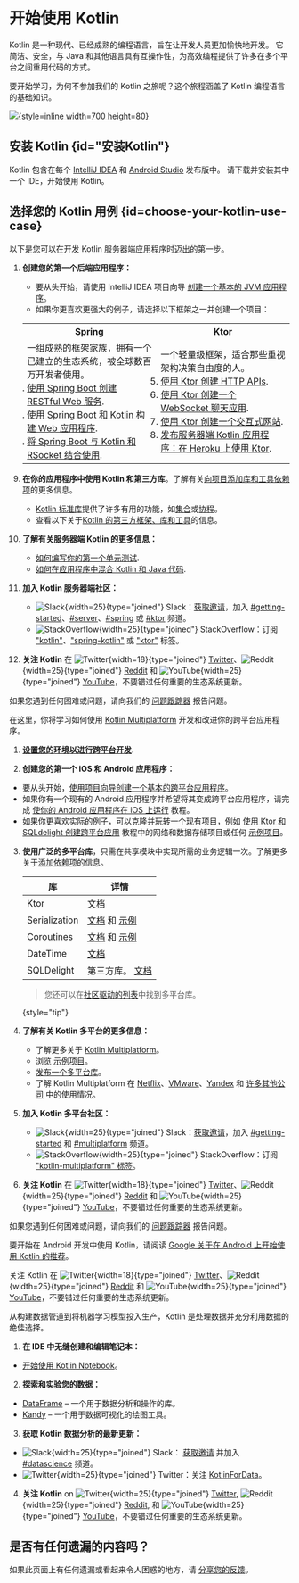 # 开始使用 Kotlin

Kotlin 是一种现代、已经成熟的编程语言，旨在让开发人员更加愉快地开发。
它简洁、安全，与 Java 和其他语言具有互操作性，为高效编程提供了许多在多个平台之间重用代码的方式。

要开始学习，为何不参加我们的 Kotlin 之旅呢？这个旅程涵盖了 Kotlin 编程语言的基础知识。

[ ![](start-kotlin-tour.svg){style=inline width=700 height=80} ](kotlin-tour-welcome.md)

## 安装 Kotlin {id="安装Kotlin"}

Kotlin 包含在每个 [IntelliJ IDEA](https://www.jetbrains.com/idea/download/) 和 [Android Studio](https://developer.android.com/studio) 发布版中。
请下载并安装其中一个 IDE，开始使用 Kotlin。

## 选择您的 Kotlin 用例 {id=choose-your-kotlin-use-case}
 
<tabs>

<tab id="backend" title="后端">

以下是您可以在开发 Kotlin 服务器端应用程序时迈出的第一步。

1. **创建您的第一个后端应用程序：**

   * 要从头开始，请使用 IntelliJ IDEA 项目向导 [创建一个基本的 JVM 应用程序](jvm-get-started.md)。
   * 如果你更喜欢更强大的例子，请选择以下框架之一并创建一个项目：

   <table width="100%" >
   <tr>
      <th>Spring</th>
      <th>Ktor</th>
   </tr>
   <tr>
   <td width="50%">
     一组成熟的框架家族，拥有一个已建立的生态系统，被全球数百万开发者使用。
   <br/>
   <list>
      <li><a href="jvm-get-started-spring-boot.md">使用 Spring Boot 创建 RESTful Web 服务</a>.</li>
      <li><a href="https://spring.io/guides/tutorials/spring-boot-kotlin/">使用 Spring Boot 和 Kotlin 构建 Web 应用程序</a>.</li>
      <li><a href="https://spring.io/guides/tutorials/spring-webflux-kotlin-rsocket/">将 Spring Boot 与 Kotlin 和 RSocket 结合使用</a>.</li>
   </list>
   </td>
   <td width="50%">
      一个轻量级框架，适合那些重视架构决策自由度的人。
   <list>
      <li><a href="https://ktor.io/docs/creating-http-apis.html">使用 Ktor 创建 HTTP APIs</a>.</li>
      <li><a href="https://ktor.io/docs/creating-web-socket-chat.html">使用 Ktor 创建一个 WebSocket 聊天应用</a>.</li>
      <li><a href="https://ktor.io/docs/creating-interactive-website.html">使用 Ktor 创建一个交互式网站</a>.</li>
      <li><a href="https://ktor.io/docs/heroku.html">发布服务器端 Kotlin 应用程序：在 Heroku 上使用 Ktor</a>.</li>
   </list>
   
   </td>
   </tr>
   </table>

2. **在你的应用程序中使用 Kotlin 和第三方库**。了解有关[向项目添加库和工具依赖项](gradle-configure-project.md#configure-dependencies)的更多信息。
   * [Kotlin 标准库](https://kotlinlang.org/api/latest/jvm/stdlib/)提供了许多有用的功能，如[集合](collections-overview.md)或[协程](coroutines-guide.md)。
   * 查看以下关于[Kotlin 的第三方框架、库和工具](https://blog.jetbrains.com/kotlin/2020/11/server-side-development-with-kotlin-frameworks-and-libraries/)的信息。

3. **了解有关服务器端 Kotlin 的更多信息：**
   * [如何编写你的第一个单元测试](jvm-test-using-junit.md).
   * [如何在应用程序中混合 Kotlin 和 Java 代码](mixing-java-kotlin-intellij.md).

4. **加入 Kotlin 服务器端社区：**
   * ![Slack](slack.svg){width=25}{type="joined"} Slack：[获取邀请](https://surveys.jetbrains.com/s3/kotlin-slack-sign-up)，加入 [#getting-started](https://kotlinlang.slack.com/archives/C0B8MA7FA)、[#server](https://kotlinlang.slack.com/archives/C0B8RC352)、[#spring](https://kotlinlang.slack.com/archives/C0B8ZTWE4) 或 [#ktor](https://kotlinlang.slack.com/archives/C0A974TJ9) 频道。
   * ![StackOverflow](stackoverflow.svg){width=25}{type="joined"} StackOverflow：订阅 ["kotlin"](https://stackoverflow.com/questions/tagged/kotlin)、["spring-kotlin"](https://stackoverflow.com/questions/tagged/spring-kotlin) 或 ["ktor"](https://stackoverflow.com/questions/tagged/ktor) 标签。

5. **关注 Kotlin** 在 ![Twitter](twitter.svg){width=18}{type="joined"} [Twitter](https://twitter.com/kotlin)、![Reddit](reddit.svg){width=25}{type="joined"} [Reddit](https://www.reddit.com/r/Kotlin/) 和 ![YouTube](youtube.svg){width=25}{type="joined"} [YouTube](https://www.youtube.com/channel/UCP7uiEZIqci43m22KDl0sNw)，不要错过任何重要的生态系统更新。

如果您遇到任何困难或问题，请向我们的 [问题跟踪器](https://youtrack.jetbrains.com/issues/KT) 报告问题。

</tab>

<tab id="cross-platform-mobile" title="跨平台">

在这里，你将学习如何使用 [Kotlin Multiplatform](https://kotlinlang.org/lp/multiplatform/) 开发和改进你的跨平台应用程序。

1. **[设置您的环境以进行跨平台开发](https://www.jetbrains.com/help/kotlin-multiplatform-dev/multiplatform-setup.html).**

2. **创建您的第一个 iOS 和 Android 应用程序：**

  * 要从头开始，[使用项目向导创建一个基本的跨平台应用程序](https://www.jetbrains.com/help/kotlin-multiplatform-dev/multiplatform-create-first-app.html)。
  * 如果你有一个现有的 Android 应用程序并希望将其变成跨平台应用程序，请完成 [使你的 Android 应用程序在 iOS 上运行](https://www.jetbrains.com/help/kotlin-multiplatform-dev/multiplatform-integrate-in-existing-app.html) 教程。
  * 如果你更喜欢实际的例子，可以克隆并玩转一个现有项目，例如 [使用 Ktor 和 SQLdelight 创建跨平台应用](https://www.jetbrains.com/help/kotlin-multiplatform-dev/multiplatform-ktor-sqldelight.html) 教程中的网络和数据存储项目或任何 [示例项目](https://www.jetbrains.com/help/kotlin-multiplatform-dev/multiplatform-samples.html)。

3. **使用广泛的多平台库**，只需在共享模块中实现所需的业务逻辑一次。了解更多关于[添加依赖项](multiplatform-add-dependencies.md)的信息。

   | 库             | 详情                                                                                                                                                         |
   |---------------|------------------------------------------------------------------------------------------------------------------------------------------------------------| 
   | Ktor          | [文档](https://ktor.io/docs/client.html)                                                                                                                     | 
   | Serialization | [文档](serialization.md) 和 [示例](https://www.jetbrains.com/help/kotlin-multiplatform-dev/multiplatform-ktor-sqldelight.html#create-an-application-data-model) |
   | Coroutines    | [文档](coroutines-guide.md) 和 [示例](coroutines-and-channels.md)                                                                                               |
   | DateTime      | [文档](https://github.com/Kotlin/kotlinx-datetime#readme)                                                                                                    |
   | SQLDelight    | 第三方库。 [文档](https://cashapp.github.io/sqldelight/)                                                                                                          |
   
   > 您还可以在[社区驱动的列表](https://libs.kmp.icerock.dev/)中找到多平台库。
   > 
   {style="tip"}

4. **了解有关 Kotlin 多平台的更多信息：**
   * 了解更多关于 [Kotlin Multiplatform](multiplatform-get-started.md)。
   * 浏览 [示例项目](https://www.jetbrains.com/help/kotlin-multiplatform-dev/multiplatform-samples.html)。
   * [发布一个多平台库](multiplatform-publish-lib.md)。
   * 了解 Kotlin Multiplatform 在 [Netflix](https://netflixtechblog.com/netflix-android-and-ios-studio-apps-kotlin-multiplatform-d6d4d8d25d23)、[VMware](https://kotlinlang.org/lp/multiplatform/case-studies/vmware/)、[Yandex](https://kotlinlang.org/lp/multiplatform/case-studies/yandex/) 和 [许多其他公司](https://kotlinlang.org/lp/multiplatform/case-studies/) 中的使用情况。

5. **加入 Kotlin 多平台社区：**

   * ![Slack](slack.svg){width=25}{type="joined"} Slack：[获取邀请](https://surveys.jetbrains.com/s3/kotlin-slack-sign-up)，加入 [#getting-started](https://kotlinlang.slack.com/archives/C0B8MA7FA) 和 [#multiplatform](https://kotlinlang.slack.com/archives/C3PQML5NU) 频道。
   * ![StackOverflow](stackoverflow.svg){width=25}{type="joined"} StackOverflow：订阅 ["kotlin-multiplatform" 标签](https://stackoverflow.com/questions/tagged/kotlin-multiplatform)。

6. **关注 Kotlin** 在 ![Twitter](twitter.svg){width=18}{type="joined"} [Twitter](https://twitter.com/kotlin)、![Reddit](reddit.svg){width=25}{type="joined"} [Reddit](https://www.reddit.com/r/Kotlin/) 和 ![YouTube](youtube.svg){width=25}{type="joined"} [YouTube](https://www.youtube.com/channel/UCP7uiEZIqci43m22KDl0sNw)，不要错过任何重要的生态系统更新。

如果您遇到任何困难或问题，请向我们的 [问题跟踪器](https://youtrack.jetbrains.com/issues/KT) 报告问题。

</tab>

<tab id="android" title="Android">

要开始在 Android 开发中使用 Kotlin，请阅读 [Google 关于在 Android 上开始使用 Kotlin 的推荐](https://developer.android.com/kotlin/get-started)。

关注 Kotlin 在 ![Twitter](twitter.svg){width=18}{type="joined"} [Twitter](https://twitter.com/kotlin)、![Reddit](reddit.svg){width=25}{type="joined"} [Reddit](https://www.reddit.com/r/Kotlin/) 和 ![YouTube](youtube.svg){width=25}{type="joined"} [YouTube](https://www.youtube.com/channel/UCP7uiEZIqci43m22KDl0sNw)，不要错过任何重要的生态系统更新。

</tab>

<tab id="data-analysis" title="数据分析">

从构建数据管道到将机器学习模型投入生产，Kotlin 是处理数据并充分利用数据的绝佳选择。

1. **在 IDE 中无缝创建和编辑笔记本：**

  * [开始使用 Kotlin Notebook](get-started-with-kotlin-notebooks.md)。

2. **探索和实验您的数据：**

  * [DataFrame](https://kotlin.github.io/dataframe/overview.html) – 一个用于数据分析和操作的库。
  * [Kandy](https://kotlin.github.io/kandy/welcome.html) – 一个用于数据可视化的绘图工具。

3. **获取 Kotlin 数据分析的最新更新：**

  * ![Slack](slack.svg){width=25}{type="joined"} Slack： [获取邀请](https://surveys.jetbrains.com/s3/kotlin-slack-sign-up) 并加入 [#datascience](https://kotlinlang.slack.com/archives/C4W52CFEZ) 频道。
  * ![Twitter](twitter.svg){width=25}{type="joined"} Twitter：关注 [KotlinForData](http://twitter.com/KotlinForData)。

4. **关注 Kotlin** on ![Twitter](twitter.svg){width=25}{type="joined"} [Twitter](https://twitter.com/kotlin), ![Reddit](reddit.svg){width=25}{type="joined"} [Reddit](https://www.reddit.com/r/Kotlin/), 和 ![YouTube](youtube.svg){width=25}{type="joined"} [YouTube](https://www.youtube.com/channel/UCP7uiEZIqci43m22KDl0sNw)，不要错过任何重要的生态系统更新。

</tab>

</tabs>

## 是否有任何遗漏的内容吗？

如果此页面上有任何遗漏或看起来令人困惑的地方，请 [分享您的反馈](https://surveys.hotjar.com/d82e82b0-00d9-44a7-b793-0611bf6189df)。
